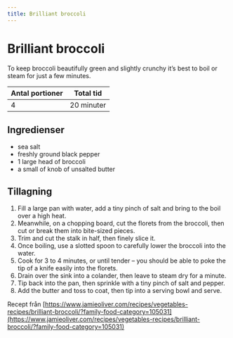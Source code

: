 ```yaml
---
title: Brilliant broccoli
---
```

# Brilliant broccoli

To keep broccoli beautifully green and slightly crunchy it’s best to boil or steam for just a few minutes.

| Antal portioner       | Total tid         |
| --------------------- | ----------------- |
| 4                     | 20 minuter        |

## Ingredienser
* sea salt
* freshly ground black pepper
* 1 large head of broccoli
* a small of knob of  unsalted butter

## Tillagning
<ol class="recipeSteps"><li>Fill a large pan with water, add a tiny pinch of salt and bring to the boil over a high heat.</li><li>Meanwhile, on a chopping board, cut the florets from the broccoli, then cut or break them into bite-sized pieces.</li><li>Trim and cut the stalk in half, then finely slice it.</li><li>Once boiling, use a slotted spoon to carefully lower the broccoli into the water.</li><li>Cook for 3 to 4 minutes, or until tender – you should be able to poke the tip of a knife easily into the florets.</li><li>Drain over the sink into a colander, then leave to steam dry for a minute.</li><li>Tip back into the pan, then sprinkle with a tiny pinch of salt and pepper.</li><li>Add the butter and toss to coat, then tip into a serving bowl and serve.</li></ol>

Recept från [https://www.jamieoliver.com/recipes/vegetables-recipes/brilliant-broccoli/?family-food-category=105031](https://www.jamieoliver.com/recipes/vegetables-recipes/brilliant-broccoli/?family-food-category=105031)